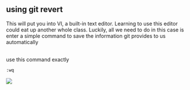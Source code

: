 ##  using git revert

This will put you into VI, a built-in text editor. Learning to use this editor could eat up another whole class. Luckily, all we need to do in this case is enter a simple command to save the information git provides to us automatically

<br>
use this command exactly

```bash
:wq
```

![](images/gitrevert4.png)

